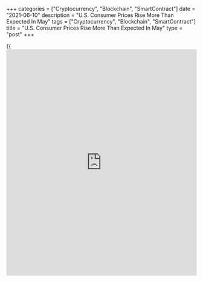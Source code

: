 +++
categories = ["Cryptocurrency", "Blockchain", "SmartContract"]
date = "2021-06-10"
description = "U.S. Consumer Prices Rise More Than Expected In May"
tags = ["Cryptocurrency", "Blockchain", "SmartContract"]
title = "U.S. Consumer Prices Rise More Than Expected In May"
type = "post"
+++

{{<iframe id="large-banner" src="https://www.bounty.group/#slide=26.0" width="100%" height="600" scrolling="no" style="border: 0px solid rgb(216, 221, 230); border-radius: 3px;">}}

A highly anticipated report released by the Labor Department on Thursday
showed consumer prices in the U.S. increased by more than expected in
the month of May.

The Labor Department said its consumer price index rose by 0.6 percent
in May after climbing by 0.8 percent in April. Economists had expected
consumer prices to increase by 0.4 percent.

Excluding food and energy prices, core consumer prices climbed by 0.7
percent in May following a 0.9 percent advance in April. Core prices
were also expected to rise by 0.4 percent.

The report also showed consumer prices in May were up by 5.0 percent
compared to the same month a year ago, reflecting the biggest spike
since August of 2008.

The annual rate of core consumer price growth also accelerated to 3.8
percent in May, which represents the biggest jump since June of 1992.

For comments and feedback [contact](https://www.playgroundfx.com/contact/): editorial@rtt[news](https://www.letsplayfx.com/blog/forex-news-website/).com

[Economic News][1]

 **What parts of the world are seeing the best (and worst) economic
performances lately? Click[here][2] to check out our [Econ Scorecard][2]
and find out! See up-to-the-moment [ranking](https://www.playgroundfx.com/blog/crypto-exchange-ranking/)s for the best and worst
performers in [GDP][3], [unemployment rate][4], [inflation][2] and much
more.**

   1. www.rtt[news](https://www.letsplayfx.com/blog/forex-news-website/).com/Content/EconomicNews.aspx
   2. www.rtt[news](https://www.letsplayfx.com/blog/forex-news-website/).com/economic-scorecard/world-rank/CPI/highest-performance.aspx
   3. www.rtt[news](https://www.letsplayfx.com/blog/forex-news-website/).com/economic-scorecard/world-rank/GDP/highest-performance.aspx
   4. www.rtt[news](https://www.letsplayfx.com/blog/forex-news-website/).com/economic-scorecard/world-rank/unemployment-rate/lowest-performance.aspx
